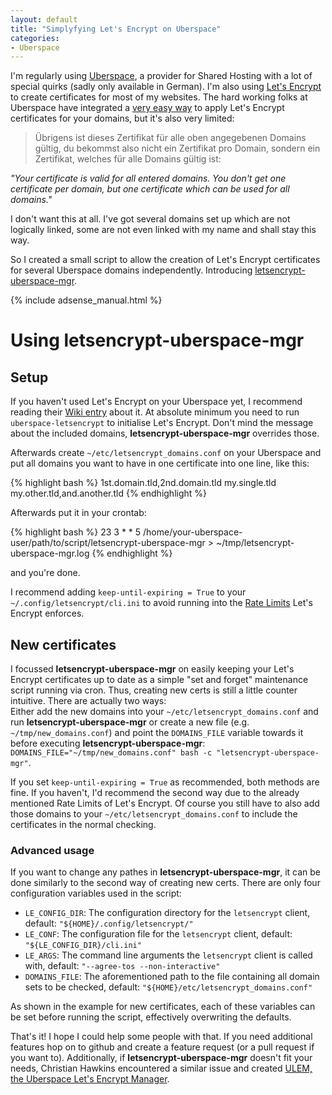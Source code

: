 ```yaml
---
layout: default
title: "Simplyfying Let's Encrypt on Uberspace"
categories:
- Uberspace
---
```


I'm regularly using [Uberspace][1], a provider for Shared Hosting with a lot of special quirks (sadly only available in German). I'm also using [Let's Encrypt][2] to create certificates for most of my websites. The hard working folks at Uberspace have integrated a [very easy way][3] to apply Let's Encrypt certificates for your domains, but it's also very limited:

> Übrigens ist dieses Zertifikat für alle oben angegebenen Domains gültig, du bekommst also nicht ein Zertifikat pro Domain, sondern ein Zertifikat, welches für alle Domains gültig ist:

*"Your certificate is valid for all entered domains. You don't get one certificate per domain, but one certificate which can be used for all domains."*

I don't want this at all. I've got several domains set up which are not logically linked, some are not even linked with my name and shall stay this way.

So I created a small script to allow the creation of Let's Encrypt certificates for several Uberspace domains independently. Introducing [letsencrypt-uberspace-mgr][4].
<!--more-->

{% include adsense_manual.html %}

# Using letsencrypt-uberspace-mgr

## Setup

If you haven't used Let's Encrypt on your Uberspace yet, I recommend reading their [Wiki entry][3] about it. At absolute minimum you need to run `uberspace-letsencrypt` to initialise Let's Encrypt. Don't mind the message about the included domains, **letsencrypt-uberspace-mgr** overrides those.

Afterwards create `~/etc/letsencrypt_domains.conf` on your Uberspace and put all domains you want to have in one certificate into one line, like this:

{% highlight bash %}
1st.domain.tld,2nd.domain.tld
my.single.tld
my.other.tld,and.another.tld
{% endhighlight %}

Afterwards put it in your crontab:

{% highlight bash %}
23 3 * * 5 /home/your-uberspace-user/path/to/script/letsencrypt-uberspace-mgr > ~/tmp/letsencrypt-uberspace-mgr.log
{% endhighlight %}

and you're done.

I recommend adding `keep-until-expiring = True` to your `~/.config/letsencrypt/cli.ini` to avoid running into the [Rate Limits][5] Let's Encrypt enforces.

## New certificates
I focussed **letsencrypt-uberspace-mgr** on easily keeping your Let's Encrypt certificates up to date as a simple "set and forget" maintenance script running via cron. Thus, creating new certs is still a little counter intuitive. There are actually two ways:  
Either add the new domains into your `~/etc/letsencrypt_domains.conf` and run **letsencrypt-uberspace-mgr** or create a new file (e.g. `~/tmp/new_domains.conf`) and point the `DOMAINS_FILE` variable towards it before executing **letsencrypt-uberspace-mgr**:   
`DOMAINS_FILE="~/tmp/new_domains.conf" bash -c "letsencrypt-uberspace-mgr"`.

If you set `keep-until-expiring = True` as recommended, both methods are fine. If you haven't, I'd recommend the second way due to the already mentioned Rate Limits of Let's Encrypt. Of course you still have to also add those domains to your `~/etc/letsencrypt_domains.conf` to include the certificates in the normal checking.

### Advanced usage

If you want to change any pathes in **letsencrypt-uberspace-mgr**, it can be done similarly to the second way of creating new certs. There are only four configuration variables used in the script:

* `LE_CONFIG_DIR`: The configuration directory for the `letsencrypt` client, default: `"${HOME}/.config/letsencrypt/"`
* `LE_CONF`: The configuration file for the `letsencrypt` client, default: `"${LE_CONFIG_DIR}/cli.ini"`
* `LE_ARGS`: The command line arguments the `letsencrypt` client is called with, default: `"--agree-tos --non-interactive"`
* `DOMAINS_FILE`: The aforementioned path to the file containing all domain sets to be checked, default: `"${HOME}/etc/letsencrypt_domains.conf"`

As shown in the example for new certificates, each of these variables can be set before running the script, effectively overwriting the defaults.

That's it! I hope I could help some people with that. If you need additional features hop on to github and create a feature request (or a pull request if you want to). Additionally, if **letsencrypt-uberspace-mgr** doesn't fit your needs, Christian Hawkins encountered a similar issue and created [ULEM, the Uberspace Let's Encrypt Manager][6].


[1]: https://uberspace.de/
[2]: https://letsencrypt.org/
[3]: https://wiki.uberspace.de/webserver:https#let_s-encrypt-zertifikate
[4]: https://github.com/m3adow/letsencrypt-uberspace-mgr
[5]: https://community.letsencrypt.org/t/rate-limits-for-lets-encrypt/6769
[6]: https://metabubble.net/hosting-servers/ulem-uberspace-lets-encrypt-manager/
